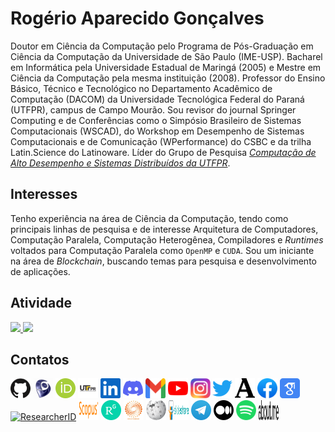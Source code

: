 # Rogério Aparecido Gonçalves

Doutor em Ciência da Computação pelo Programa de Pós-Graduação em Ciência da Computação da Universidade de São Paulo (IME-USP). Bacharel em Informática pela Universidade Estadual de Maringá (2005) e Mestre em Ciência da Computação pela mesma instituição (2008). Professor do Ensino Básico, Técnico e Tecnológico no Departamento Acadêmico de Computação (DACOM) da Universidade Tecnológica Federal do Paraná (UTFPR), campus de Campo Mourão. Sou revisor do journal Springer Computing e de Conferências como o Simpósio Brasileiro de Sistemas Computacionais (WSCAD), do Workshop em Desempenho de Sistemas Computacionais e de Comunicação (WPerformance) do CSBC e da trilha Latin.Science do Latinoware. Líder do Grupo de Pesquisa [_Computação de Alto Desempenho e Sistemas Distribuídos da UTFPR_](dgp.cnpq.br/dgp/espelhogrupo/6083543477111893).

## Interesses

Tenho experiência na área de Ciência da Computação, tendo como principais linhas de pesquisa e de interesse Arquitetura de Computadores, Computação Paralela, Computação Heterogênea, Compiladores e _Runtimes_ voltados para Computação Paralela como `OpenMP` e `CUDA`. Sou um iniciante na área de _Blockchain_, buscando temas para pesquisa e desenvolvimento de aplicações.

## Atividade

<div>
<a href="https://github.com/rogerioag">
<img height="180em" src="https://github-readme-stats.vercel.app/api/top-langs/?username=rogerioag&layout=compact&langs_count=7&theme=dracula"/>
<img height="180em" src="https://github-readme-stats.vercel.app/api?username=rogerioag&show_icons=true&theme=dracula&include_all_commits=true&count_private=true"/>
</a>
</div>
  
## Contatos

<div width="100%">
<a href="https://github.com/rogerioag" target="_blank"><img alt="GitHub" title="GitHub" height="32" width="32" src="assets/github.svg"></a>
<a href="http://lattes.cnpq.br/1677599200632096" target="_blank"><img alt="Lattes" title="Lattes" height="32" width="32" src="assets/lattes.png"></a>
<a href="https://orcid.org/0000-0001-7020-6723" target="_blank"><img alt="ORCID" title="ORCID" height="32" width="32" src="assets/orcid.svg"></a>
<a href="http://paginapessoal.utfpr.edu.br/rogerioag" target="_blank"><img alt="UTFPR" title="UTFPR" height="32" width="32" src="assets/utfpr.png"></a>
<a href="https://www.linkedin.com/in/rogerioag" target="_blank"><img alt="LinkedIn" title="LinkedIn" height="32" width="32" src="assets/linkedin.svg"></a>
<a href="https://discord.com/channels/@me/768481177936855040" target="_blank"><img alt="Discord" title="Discord" height="32" width="32" src="assets/discord.svg"></a>
<a href = "mailto:rogerio.rag@gmail.com" target="_blank"><img src="assets/gmail.svg" alt="Gmail" title="Gmail" height="32" width="32" target="_blank"></a>
<a href="https://youtube.com/@rogeriorag" target="_blank"><img alt="YouTube" title="YouTube" height="32" width="32" src="assets/youtube.svg"></a>
<a href="https://instagram.com/rogeriorag" target="_blank"><img alt="Instagram" title="Instagram" height="32" width="32" src="assets/instagram.svg" target="_blank"></a>
<!--<a href="https://www.twitch.tv/seu-usuário-aqui" target="_blank"><img src="https://img.shields.io/badge/Twitch-9146FF?style=for-the-badge&logo=twitch&logoColor=white" target="_blank"></a>-->
<a href="https://twitter.com/rogeriorag" target="_blank"><img alt="Twitter" title="Twitter" height="32" width="32" src="assets/twitter.svg"></a>
<a href="https://utfpr-br.academia.edu/Rog%C3%A9rioGon%C3%A7alves" target="_blank"><img alt="Academia" title="Academia" height="32" width="32" src="assets/academia.svg"></a>
<a href="http://www.facebook.com/rogerio.rag" target="_blank"><img alt="Facebook" title="Facebook" height="32" width="32" src="assets/facebook.svg"></a>
<a href="https://scholar.google.com/citations?hl=pt-BR&amp;user=_WU2RvQAAAAJ" target="_blank"><img alt="Google Scholar" title="Google Scholar" height="32" width="32" src="assets/scholar.svg"></a>
<a href="http://www.researcherid.com/rid/A-4771-2016" target="_blank"><img alt="ResearcherID" title="ResearcherID" height="32" width="32" src="assets/researcherid.svg"></a>
<a href="https://www.scopus.com/authid/detail.uri?authorId=57191413432" target="_blank"><img alt="Scopus" title="Scopus" height="32" width="32" src="assets/scopus.svg"></a>
<a href="https://www.researchgate.net/profile/Rogerio-Goncalves-8" target="_blank"><img alt="ResearchGate" title="ResearchGate" height="32" width="32" src="assets/researchgate.svg"></a>
<a href="https://www.webofscience.com/wos/author/record/IUO-8485-2023" target="_blank"><img alt="Web of Science" title="Web of Science" height="32" width="32" src="assets/webofscience.jpg"></a>
<a href="https://en.wikipedia.org/wiki/User:Rogerio.rag" target="_blank"><img alt="Wikipedia" title="wikipedia" height="32" width="32" src="assets/wikipedia.svg"></a>
<a href="https://pt.slideshare.net/rogerio.rag" target="_blank"><img alt="SlideShare" title="SlideShare" height="32" width="32" src="assets/slideshare.svg"></a>
<a href="https://t.me/rogerioag" target="_blank"><img alt="Telegram" title="Telegram" height="32" width="32" src="assets/telegram.svg"></a>
<a href="https://medium.com/@rogerio.rag" target="_blank"><img alt="Medium" title="Medium" height="32" width="32" src="assets/medium.svg"></a>
<a href="https://open.spotify.com/user/rogerio.rag" target="_blank"><img alt="Spotify" title="Spotify" height="32" width="32" src="assets/spotify.svg"></a>
<a href="https://about.me/rogeriogoncalves" target="_blank"><img alt="About.me" title="About.me" height="32" width="32" src="assets/about.me.svg"></a>
</div>
